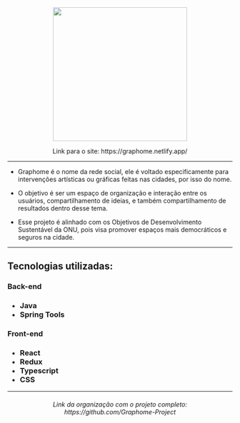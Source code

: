 <div align="center">
 <img src="https://i.imgur.com/ZJJ7Qs3.png" width="300">
</div>
<p align="center">Link para o site: https://graphome.netlify.app/</p>
<hr>

- Graphome é o nome da rede social, ele é voltado especificamente para intervenções artísticas ou gráficas feitas nas cidades, por isso do nome.

- O objetivo é ser um espaço de organização e interação entre os usuários,  compartilhamento de ideias, e também compartilhamento de resultados dentro desse tema. 

- Esse projeto é alinhado com os Objetivos de Desenvolvimento Sustentável da ONU, pois visa promover espaços mais democráticos e seguros na cidade. 

<hr>

<h2> Tecnologias utilizadas: </h2>
<h3> Back-end <h3>
<p>
  
  - Java
  - Spring Tools
  
</p>
  
<h3> Front-end <h3>
  
<p>
  
  - React
  - Redux
  - Typescript
  - CSS
  
</p>
  
<hr>
  
<h6 align="center"> Link da organização com o projeto completo: https://github.com/Graphome-Project </h6>


